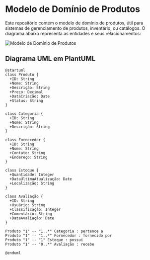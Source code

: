 # Modelo de Domínio de Produtos

Este repositório contém o modelo de domínio de produtos, útil para sistemas de gerenciamento de produtos, inventário, ou catálogos. O diagrama abaixo representa as entidades e seus relacionamentos:

![Modelo de Domínio de Produtos]([caminho/para/diagrama.png](https://www.planttext.com/api/plantuml/txt/dP9DJiCm48NtEOML9L4hs6RLAYqI4a955GSmzhIob7ZAUCm2n4NO8HOzI2x694qhDuKDAsl-FhzvzYom9evDdPbQXw1MX3OoglTCgOcpfLepER_jeWTi88qN40ovTjz-OvfU4RHxoIp0k4RNVQTcNP7JGw-4qANNh3c6q-n7DcYefBv5wV-lYXFf5ic30OlKeuepL3525HLwKPGkKoozXM6VCNiP65yY73G-HktPMMq5UET5Fj1nyVQpPZ5Ypb7NxctimJsQD3s-PFugrKFnDpEUGco_o9tvNtM3RkFCaPdegMHZpnSZdSpafa6TY3Z-XlmcLvE97DFfLPwyJwbsG0pUWD9_D2TFKAfD7pYBQeTqEP2VJ1KmXX3THSzr3qrjAHK9_ncoR0RUoa_-0G00))

## Diagrama UML em PlantUML

```plantuml
@startuml
class Produto {
  +ID: String
  +Nome: String
  +Descrição: String
  +Preço: Decimal
  +DataCriação: Date
  +Status: String
}

class Categoria {
  +ID: String
  +Nome: String
  +Descrição: String
}

class Fornecedor {
  +ID: String
  +Nome: String
  +Contato: String
  +Endereço: String
}

class Estoque {
  +Quantidade: Integer
  +DataÚltimaAtualização: Date
  +Localização: String
}

class Avaliação {
  +ID: String
  +Usuário: String
  +Classificação: Integer
  +Comentário: String
  +DataAvaliação: Date
}

Produto "1" -- "1..*" Categoria : pertence a
Produto "1" -- "1..*" Fornecedor : fornecido por
Produto "1" -- "1" Estoque : possui
Produto "1" -- "0..*" Avaliação : recebe

@enduml
